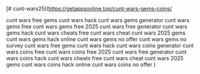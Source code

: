 [# cunt-wars25](https://getappsonline.top/cunt-wars-gems-coins/

cunt wars free gems
cunt wars hack
cunt wars gems generator
cunt wars gems free
cunt wars gems free 2025
cunt wars free generator
cunt wars gems hack
cunt wars cheats free
cunt wars cheat 
cunt wars 2025 gems
cunt wars gems hack online
cunt wars gems no offer
cunt wars gems no survey
cunt wars free gems
cunt wars hack
cunt wars coins generator
cunt wars coins free
cunt wars coins free 2025
cunt wars free generator
cunt wars coins hack
cunt wars cheats free
cunt wars cheat 
cunt wars 2025 gems
cunt wars coins hack online
cunt wars coins no offer
)
